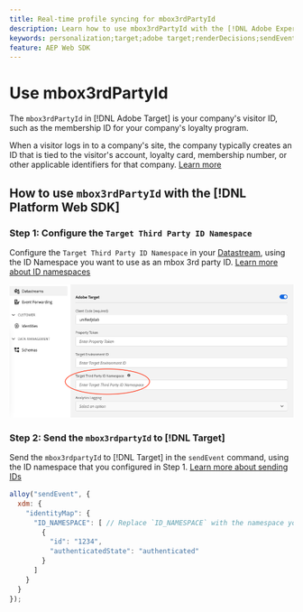 ```yaml
---
title: Real-time profile syncing for mbox3rdPartyId 
description: Learn how to use mbox3rdPartyId with the [!DNL Adobe Experience Platform Web SDK].
keywords: personalization;target;adobe target;renderDecisions;sendEvent;mbox3rdPartyId;
feature: AEP Web SDK
---
```

# Use mbox3rdPartyId

The `mbox3rdPartyId` in [!DNL Adobe Target] is your company's visitor ID, such as the membership ID for your company's loyalty program.

When a visitor logs in to a company's site, the company typically creates an ID that is tied to the visitor's account, loyalty card, membership number, or other applicable identifiers for that company. [Learn more](https://experienceleague.adobe.com/docs/target/using/audiences/visitor-profiles/3rd-party-id.html)

## How to use `mbox3rdPartyId` with the [!DNL Platform Web SDK]

### Step 1: Configure the `Target Third Party ID Namespace`

Configure the `Target Third Party ID Namespace` in your [Datastream](https://experienceleague.adobe.com/en/docs/experience-platform/datastreams/overview), using the ID Namespace you want to use as an mbox 3rd party ID. [Learn more about ID namespaces](https://experienceleague.adobe.com/docs/experience-platform/identity/namespaces.html)

![Experience Platform UI showing the Target Third Party ID namespace field.](/help/dev/implement/client-side/aep-web-sdk/assets/mbox3rdpartyid.png)

### Step 2: Send the `mbox3rdpartyId` to [!DNL Target]

Send the `mbox3rdpartyId` to [!DNL Target] in the `sendEvent` command, using the ID namespace that you configured in Step 1.
[Learn more about sending IDs](/help/dev/implement/client-side/aep-web-sdk/using-mbox-3rdpartyid.md)

```javascript
alloy("sendEvent", {
  xdm: {
    "identityMap": {
      "ID_NAMESPACE": [ // Replace `ID_NAMESPACE` with the namespace you have configured in Step 1.
        {
          "id": "1234",
          "authenticatedState": "authenticated"
        }
      ]
    }
  }
});
```
